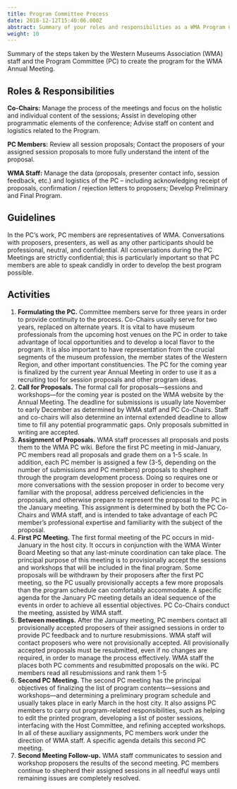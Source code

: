 ```yaml
---
title: Program Committee Process
date: 2018-12-12T15:40:06.000Z
abstract: Summary of your roles and responsibilities as a WMA Program Committee member.
weight: 10
---
```

Summary of the steps taken by the Western Museums Association (WMA) staff and the Program Committee (PC) to create the program for the WMA Annual Meeting.

## Roles & Responsibilities

**Co-Chairs:** Manage the process of the meetings and focus on the holistic and individual content of the sessions; Assist in developing other programmatic elements of the conference; Advise staff on content and logistics related to the Program.

**PC Members:** Review all session proposals; Contact the proposers of your assigned session proposals to more fully understand the intent of the proposal.

**WMA Staff:** Manage the data (proposals, presenter contact info, session feedback, etc.) and logistics of the PC – including acknowledging receipt of proposals, confirmation / rejection letters to proposers; Develop Preliminary and Final Program.

## Guidelines

In the PC’s work, PC members are representatives of WMA. Conversations with proposers, presenters, as well as any other participants should be professional, neutral, and confidential. All conversations during the PC Meetings are strictly confidential; this is particularly important so that PC members are able to speak candidly in order to develop the best program possible.

## Activities

1. **Formulating the PC.** Committee members serve for three years in order to provide continuity to the process. Co-Chairs usually serve for two years, replaced on alternate years. It is vital to have museum professionals from the upcoming host venues on the PC in order to take advantage of local opportunities and to develop a local flavor to the program. It is also important to have representation from the crucial segments of the museum profession, the member states of the Western Region, and other important constituencies. The PC for the coming year is finalized by the current year Annual Meeting in order to use it as a recruiting tool for session proposals and other program ideas.
2. **Call for Proposals.** The formal call for proposals—sessions and workshops—for the coming year is posted on the WMA website by the Annual Meeting. The deadline for submissions is usually late November to early December as determined by WMA staff and PC Co-Chairs. Staff and co-chairs will also determine an internal extended deadline to allow time to fill any potential programmatic gaps. Only proposals submitted in writing are accepted.
3. **Assignment of Proposals.** WMA staff processes all proposals and posts them to the WMA PC wiki. Before the first PC meeting in mid-January, PC members read all proposals and grade them on a 1-5 scale. In addition, each PC member is assigned a few (3-5, depending on the number of submissions and PC members) proposals to shepherd through the program development process. Doing so requires one or more conversations with the session proposer in order to become very familiar with the proposal, address perceived deficiencies in the proposals, and otherwise prepare to represent the proposal to the PC in the January meeting. This assignment is determined by both the PC Co-Chairs and WMA staff, and is intended to take advantage of each PC member’s professional expertise and familiarity with the subject of the proposal.
4. **First PC Meeting.** The first formal meeting of the PC occurs in mid-January in the host city. It occurs in conjunction with the WMA Winter Board Meeting so that any last-minute coordination can take place. The principal purpose of this meeting is to provisionally accept the sessions and workshops that will be included in the final program. Some proposals will be withdrawn by their proposers after the first PC meeting, so the PC usually provisionally accepts a few more proposals than the program schedule can comfortably accommodate. A specific agenda for the January PC meeting details an ideal sequence of the events in order to achieve all essential objectives. PC Co-Chairs conduct the meeting, assisted by WMA staff.
5. **Between meetings.** After the January meeting, PC members contact all provisionally accepted proposers of their assigned sessions in order to provide PC feedback and to nurture resubmissions. WMA staff will contact proposers who were not provisionally accepted. All provisionally accepted proposals must be resubmitted, even if no changes are required, in order to manage the process effectively. WMA staff the places both PC comments and resubmitted proposals on the wiki. PC members read all resubmissions and rank them 1-5
6. **Second PC Meeting.** The second PC meeting has the principal objectives of finalizing the list of program contents—sessions and workshops—and determining a preliminary program schedule and usually takes place in early March in the host city. It also assigns PC members to carry out program-related responsibilities, such as helping to edit the printed program, developing a list of poster sessions, interfacing with the Host Committee, and refining accepted workshops. In all of these auxiliary assignments, PC members work under the direction of WMA staff. A specific agenda details this second PC meeting.
7. **Second Meeting Follow-up.** WMA staff communicates to session and workshop proposers the results of the second meeting. PC members continue to shepherd their assigned sessions in all needful ways until remaining issues are completely resolved.
